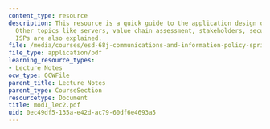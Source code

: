 ```yaml
---
content_type: resource
description: This resource is a quick guide to the application design on the internet.
  Other topics like servers, value chain assessment, stakeholders, security architecture,
  ISPs are also explained.
file: /media/courses/esd-68j-communications-and-information-policy-spring-2006/0ec49df5135ae42dac7960df6e4693a5_mod1_lec2.pdf
file_type: application/pdf
learning_resource_types:
- Lecture Notes
ocw_type: OCWFile
parent_title: Lecture Notes
parent_type: CourseSection
resourcetype: Document
title: mod1_lec2.pdf
uid: 0ec49df5-135a-e42d-ac79-60df6e4693a5
---
```

